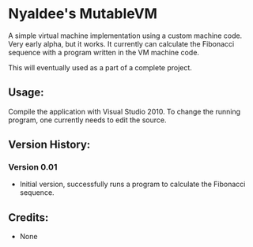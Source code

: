 ﻿Nyaldee's MutableVM
====================

A simple virtual machine implementation using a custom machine code. Very early alpha, but it works. It currently can calculate the Fibonacci sequence with a program written in the VM machine code.

This will eventually used as a part of a complete project.

Usage:
---------------------

Compile the application with Visual Studio 2010. To change the running program, one currently needs to edit the source.


Version History:
---------------------

### Version 0.01
- Initial version, successfully runs a program to calculate the Fibonacci sequence.

Credits:
---------------------

- None
